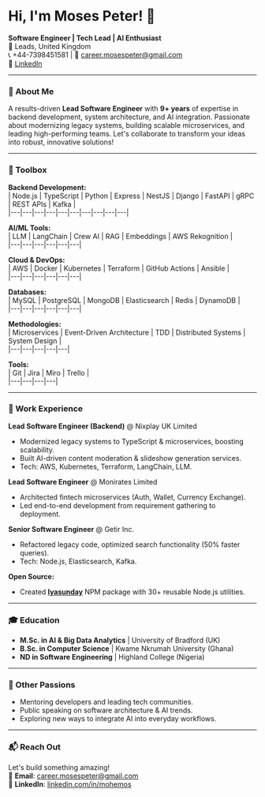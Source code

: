 # Hi, I'm Moses Peter! 👋

**Software Engineer | Tech Lead | AI Enthusiast**  
📍 Leads, United Kingdom  
📞 +44-7398451581 | 📧 career.mosespeter@gmail.com  
🔗 [LinkedIn](linkedin.com/in/mohemos)

---

### 🚀 About Me  
A results-driven **Lead Software Engineer** with **9+ years** of expertise in backend development, system architecture, and AI integration. Passionate about modernizing legacy systems, building scalable microservices, and leading high-performing teams. Let's collaborate to transform your ideas into robust, innovative solutions!

---

### 🧰 Toolbox  

**Backend Development:**  
| Node.js | TypeScript | Python | Express | NestJS | Django | FastAPI | gRPC | REST APIs | Kafka |  
|---|---|---|---|---|---|---|---|---|---|

**AI/ML Tools:**  
| LLM | LangChain | Crew AI | RAG | Embeddings | AWS Rekognition |  
|---|---|---|---|---|---|

**Cloud & DevOps:**  
| AWS | Docker | Kubernetes | Terraform | GitHub Actions | Ansible |  
|---|---|---|---|---|---|

**Databases:**  
| MySQL | PostgreSQL | MongoDB | Elasticsearch | Redis | DynamoDB |  
|---|---|---|---|---|---|

**Methodologies:**  
| Microservices | Event-Driven Architecture | TDD | Distributed Systems | System Design |  
|---|---|---|---|---|

**Tools:**  
| Git | Jira | Miro | Trello |  
|---|---|---|---|

---

### 💼 Work Experience  

**Lead Software Engineer (Backend)** @ Nixplay UK Limited  
- Modernized legacy systems to TypeScript & microservices, boosting scalability.  
- Built AI-driven content moderation & slideshow generation services.  
- Tech: AWS, Kubernetes, Terraform, LangChain, LLM.  

**Lead Software Engineer** @ Monirates Limited  
- Architected fintech microservices (Auth, Wallet, Currency Exchange).  
- Led end-to-end development from requirement gathering to deployment.  

**Senior Software Engineer** @ Getir Inc.  
- Refactored legacy code, optimized search functionality (50% faster queries).  
- Tech: Node.js, Elasticsearch, Kafka.  

**Open Source:**  
- Created **[lyasunday](https://www.npmjs.com/package/lyasunday)** NPM package with 30+ reusable Node.js utilities.  

---

### 🎓 Education  
- **M.Sc. in AI & Big Data Analytics** | University of Bradford (UK)  
- **B.Sc. in Computer Science** | Kwame Nkrumah University (Ghana)  
- **ND in Software Engineering** | Highland College (Nigeria)  

---

### 🌟 Other Passions  
- Mentoring developers and leading tech communities.  
- Public speaking on software architecture & AI trends.  
- Exploring new ways to integrate AI into everyday workflows.  

---

### 📬 Reach Out  
Let's build something amazing!  
📧 **Email**: career.mosespeter@gmail.com  
🔗 **LinkedIn**: [linkedin.com/in/mohemos](linkedin.com/in/mohemos)

